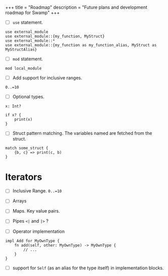 +++
title = "Roadmap"
description = "Future plans and development roadmap for Swamp"
+++

- [ ] `use` statement.

```swamp
use external_module
use external_module::{my_function, MyStruct}
use external_module::*
use external_module::{my_function as my_function_alias, MyStruct as MyStructAlias}
```

- [ ] `mod` statement.

```swamp
mod local_module
```

- [ ] Add support for inclusive ranges.
```swamp
0..=10
```

- [ ] Optional types.
```swamp
x: Int?

if x? {
    print(x)
}
```

- [ ] Struct pattern matching.
The variables named are fetched from the struct.

```swamp
match some_struct {
    {b, c} => print(c, b)
}
```


# Iterators
- [ ] Inclusive Range. `0..=10`
- [ ] Arrays
- [ ] Maps. Key value pairs.


- [ ] Pipes `<|` and `|>` ?
- [ ] Operator implementation

```swamp
impl Add for MyOwnType {
    fn add(self, other: MyOwnType) -> MyOwnType {
        // ...
    }
}
```

- [ ] support for `Self` (as an alias for the type itself) in implementation blocks.

